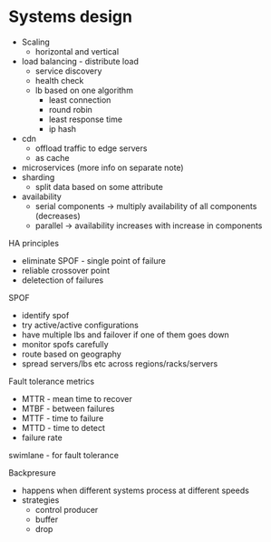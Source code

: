 # Systems design

* Scaling
  * horizontal and vertical
* load balancing - distribute load
  - service discovery
  - health check
  - lb based on one algorithm
    * least connection
    * round robin
    * least response time
    * ip hash
* cdn
  - offload traffic to edge servers
  - as cache
* microservices (more info on separate note)
* sharding
  - split data based on some attribute
* availability
  - serial components -> multiply availability of all components (decreases)
  - parallel -> availability increases with increase in components


HA principles
* eliminate SPOF - single point of failure
* reliable crossover point
* deletection of failures

SPOF
* identify spof
* try active/active configurations
* have multiple lbs and failover if one of them goes down
* monitor spofs carefully
* route based on geography
* spread servers/lbs etc across regions/racks/servers

Fault tolerance metrics
* MTTR - mean time to recover
* MTBF - between failures
* MTTF - time to failure
* MTTD - time to detect
* failure rate

swimlane - for fault tolerance

Backpresure
* happens when different systems process at different speeds
* strategies
  - control producer
  - buffer
  - drop

